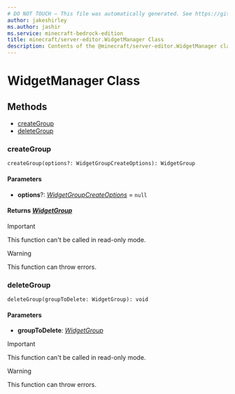 ```yaml
---
# DO NOT TOUCH — This file was automatically generated. See https://github.com/mojang/minecraftapidocsgenerator to modify descriptions, examples, etc.
author: jakeshirley
ms.author: jashir
ms.service: minecraft-bedrock-edition
title: minecraft/server-editor.WidgetManager Class
description: Contents of the @minecraft/server-editor.WidgetManager class.
---
```

# WidgetManager Class

## Methods
- [createGroup](#creategroup)
- [deleteGroup](#deletegroup)

### **createGroup**
`
createGroup(options?: WidgetGroupCreateOptions): WidgetGroup
`

#### **Parameters**
- **options**?: [*WidgetGroupCreateOptions*](WidgetGroupCreateOptions.md) = `null`

#### **Returns** [*WidgetGroup*](WidgetGroup.md)

> [!IMPORTANT]
> This function can't be called in read-only mode.

> [!WARNING]
> This function can throw errors.

### **deleteGroup**
`
deleteGroup(groupToDelete: WidgetGroup): void
`

#### **Parameters**
- **groupToDelete**: [*WidgetGroup*](WidgetGroup.md)

> [!IMPORTANT]
> This function can't be called in read-only mode.

> [!WARNING]
> This function can throw errors.
